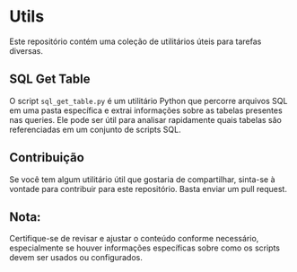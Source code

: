 # Utils

Este repositório contém uma coleção de utilitários úteis para tarefas diversas.

## SQL Get Table
O script `sql_get_table.py` é um utilitário Python que percorre arquivos SQL em uma pasta específica e extrai informações sobre as tabelas presentes nas queries. Ele pode ser útil para analisar rapidamente quais tabelas são referenciadas em um conjunto de scripts SQL.

## Contribuição
Se você tem algum utilitário útil que gostaria de compartilhar, sinta-se à vontade para contribuir para este repositório. Basta enviar um pull request.

## Nota: 
Certifique-se de revisar e ajustar o conteúdo conforme necessário, especialmente se houver informações específicas sobre como os scripts devem ser usados ou configurados.
